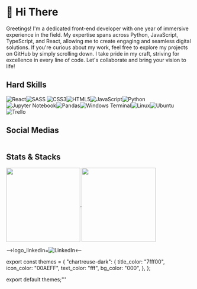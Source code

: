 <h1>👋 Hi There</h1>
  
Greetings! I'm a dedicated front-end developer with one year of immersive experience in the field. My expertise spans across Python, JavaScript, TypeScript, and React, 
allowing me to create engaging and seamless digital solutions. If you're curious about my work, feel free to explore my projects on GitHub by simply scrolling down. 
I take pride in my craft, striving for excellence in every line of code. 
Let's collaborate and bring your vision to life!

<h2>Hard Skills</h2>

![React](https://img.shields.io/badge/react-%2320232a.svg?style=for-the-badge&logo=react&logoColor=%2361DAFB)![SASS](https://img.shields.io/badge/SASS-hotpink.svg?style=for-the-badge&logo=SASS&logoColor=white)
![CSS3](https://img.shields.io/badge/css3-%231572B6.svg?style=for-the-badge&logo=css3&logoColor=white)![HTML5](https://img.shields.io/badge/html5-%23E34F26.svg?style=for-the-badge&logo=html5&logoColor=white)![JavaScript](https://img.shields.io/badge/javascript-%23323330.svg?style=for-the-badge&logo=javascript&logoColor=%23F7DF1E)![Python](https://img.shields.io/badge/python-3670A0?style=for-the-badge&logo=python&logoColor=ffdd54)![Jupyter Notebook](https://img.shields.io/badge/jupyter-%23FA0F00.svg?style=for-the-badge&logo=jupyter&logoColor=white)![Pandas](https://img.shields.io/badge/pandas-%23150458.svg?style=for-the-badge&logo=pandas&logoColor=white)![Windows Terminal](https://img.shields.io/badge/Windows%20Terminal-%234D4D4D.svg?style=for-the-badge&logo=windows-terminal&logoColor=white)![Linux](https://img.shields.io/badge/Linux-FCC624?style=for-the-badge&logo=linux&logoColor=black)![Ubuntu](https://img.shields.io/badge/Ubuntu-E95420?style=for-the-badge&logo=ubuntu&logoColor=white)![Trello](https://img.shields.io/badge/Trello-%23026AA7.svg?style=for-the-badge&logo=Trello&logoColor=white)

<h2>Social Medias</h2>
<a href="https://www.exemplo.com">
    <img src="![LinkedIn](https://img.shields.io/badge/linkedin-%230077B5.svg?style=for-the-badge&logo=linkedin&logoColor=white)" alt="">
</a>

<h2>Stats & Stacks</h2>
<a href="https://github.com/PedroLucasLB/github-readme-stats">
  <img height=200 align="center" src="https://github-readme-stats.vercel.app/api?username=PedroLucasLB&theme=chartreuse-dark" />
</a>
<a href="https://github.com/PedroLucasLB/convoychat">
  <img height=200 align="center" src="https://github-readme-stats.vercel.app/api/top-langs?username=PedroLucasLB&layout=compact&theme=chartreuse-dark&langs_count=8&card_width=320" />
</a>

-->logo_linkedin=![LinkedIn](https://img.shields.io/badge/linkedin-%230077B5.svg?style=for-the-badge&logo=linkedin&logoColor=white)<--

export const themes = {
 "chartreuse-dark": {
    title_color: "7fff00",
    icon_color: "00AEFF",
    text_color: "fff",
    bg_color: "000",
  },
};

export default themes;'''

